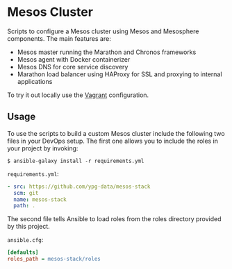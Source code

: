 # Mesos Cluster

Scripts to configure a Mesos cluster using Mesos and Mesosphere components.
The main features are:

 - Mesos master running the Marathon and Chronos frameworks
 - Mesos agent with Docker containerizer
 - Mesos DNS for core service discovery
 - Marathon load balancer using HAProxy for SSL and proxying to internal
   applications

To try it out locally use the [Vagrant](vagrant/README.md) configuration.

## Usage

To use the scripts to build a custom Mesos cluster include the following two
files in your DevOps setup. The first one allows you to include the roles in
your project by invoking:

    $ ansible-galaxy install -r requirements.yml

`requirements.yml`:
```yaml
- src: https://github.com/ypg-data/mesos-stack
  scm: git
  name: mesos-stack
  path: .
```

The second file tells Ansible to load roles from the roles directory provided by
this project.

`ansible.cfg`:
```ini
[defaults]
roles_path = mesos-stack/roles
```
